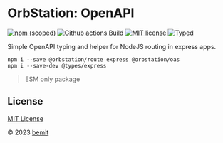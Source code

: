 # OrbStation: OpenAPI

[![npm (scoped)](https://img.shields.io/npm/v/@orbstation/oas?style=flat-square)](https://www.npmjs.com/package/@orbstation/oas)
[![Github actions Build](https://github.com/modelize/orbstation/actions/workflows/blank.yml/badge.svg)](https://github.com/modelize/orbstation/actions)
[![MIT license](https://img.shields.io/npm/l/@orbstation/oas?style=flat-square)](https://github.com/modelize/orbstation/blob/main/LICENSE)
![Typed](https://flat.badgen.net/badge/icon/Typed?icon=typescript&label&labelColor=blue&color=555555)

Simple OpenAPI typing and helper for NodeJS routing in express apps.

```shell
npm i --save @orbstation/route express @orbstation/oas
npm i --save-dev @types/express
```

> ESM only package

## License

[MIT License](https://github.com/modelize/orbstation/blob/main/LICENSE)

© 2023 [bemit](https://bemit.codes)
